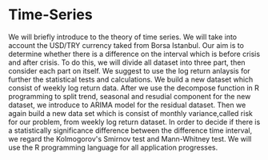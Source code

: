 # Time-Series
We will briefly introduce to the theory of time series. We will take into account the USD/TRY currency taked from Borsa Istanbul. Our aim is to determine whether there is a difference on the interval which is before crisis and after crisis. To do this, we will divide all dataset into three part, then consider each part on itself. We suggest to use the log return anlaysis for further the statistical tests and calculations. We build a new dataset which consist of weekly log return data. After we use the decompose function in R programming to split trend, seasonal and resudial component for the new dataset, we introduce to ARIMA model for the residual dataset. Then we again build a new data set which is consist of monthly variance,called risk for our problem, from weekly log return dataset. In order to decide if there is a statistically significance difference between the difference time interval, we regard the Kolmogorov's Smirnov test and Mann-Whitney test. We will use the R programming language for all application progresses.

